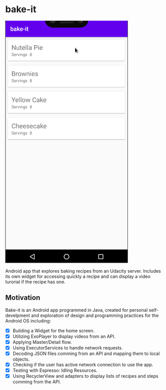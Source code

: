 # bake-it

![alt-text](etc/1298392.gif)

Android app that explores baking recipes from an Udacity server. Includes its own widget for accessing quickly a recipe and can display a video turorial if the recipe has one.

## Motivation
Bake-it is an Android app programmed in Java, created for personal self-develpment and exploration of design and programming practices for the Android OS including:

- [x] Building a Widget for the home screen.
- [x] Utilizing ExoPlayer to display videos from an API.
- [x] Applying Master/Detail flow.
- [x] Using ExecutorServices to handle network requests.
- [x] Decoding JSON files comming from an API and mapping them to local objects.
- [x] Checking if the user has active network connection to use the app.
- [x] Testing with Espresso: Idling Resources.
- [x] Using RecyclerView and adapters to display lists of recipes and steps comming from the API.
